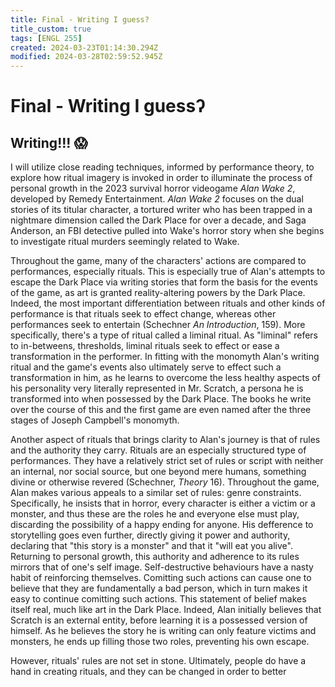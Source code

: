 ```yaml
---
title: Final - Writing I guess?
title_custom: true
tags: [ENGL 255]
created: 2024-03-23T01:14:30.294Z
modified: 2024-03-28T02:59:52.945Z
---
```


# Final - Writing I guessʔ

## Writing!!! 😱

I will utilize close reading techniques, informed by performance theory, to explore how ritual imagery is invoked in order to illuminate the process of personal growth in the 2023 survival horror videogame *Alan Wake 2*, developed by Remedy Entertainment. *Alan Wake 2* focuses on the dual stories of its titular character, a tortured writer who has been trapped in a nightmare dimension called the Dark Place for over a decade, and Saga Anderson, an FBI detective pulled into Wake's horror story when she begins to investigate ritual murders seemingly related to Wake. 

Throughout the game, many of the characters' actions are compared to performances, especially rituals. This is especially true of Alan's attempts to escape the Dark Place via writing stories that form the basis for the events of the game, as art is granted reality-altering powers by the Dark Place. Indeed, the most important differentiation between rituals and other kinds of performance is that rituals seek to effect change, whereas other performances seek to entertain (Schechner *An Introduction*, 159). More specifically, there's a type of ritual called a liminal ritual. As "liminal" refers to in-betweens, thresholds, liminal rituals seek to effect or ease a transformation in the performer. In fitting with the monomyth Alan's writing ritual and the game's events also ultimately serve to effect such a transformation in him, as he learns to overcome the less healthy aspects of his personality very literally represented in Mr. Scratch, a persona he is transformed into when possessed by the Dark Place. The books he write over the course of this and the first game are even named after the three stages of Joseph Campbell's monomyth. 

Another aspect of rituals that brings clarity to Alan's journey is that of rules and the authority they carry. Rituals are an especially structured type of performances. They have a relatively strict set of rules or script with neither an internal, nor social source, but one beyond mere humans, something divine or otherwise revered (Schechner, *Theory* 16). Throughout the game, Alan makes various appeals to a similar set of rules: genre constraints. Specifically, he insists that in horror, every character is either a victim or a monster, and thus these are the roles he and everyone else must play, discarding the possibility of a happy ending for anyone. His defference to storytelling goes even further, directly giving it power and authority, declaring that "this story is a monster" and that it "will eat you alive". Returning to personal growth, this authority and adherence to its rules mirrors that of one's self image. Self-destructive behaviours have a nasty habit of reinforcing themselves. Comitting such actions can cause one to believe that they are fundamentally a bad person, which in turn makes it easy to continue comitting such actions. This statement of belief makes itself real, much like art in the Dark Place. Indeed, Alan initially believes that Scratch is an external entity, before learning it is a possessed version of himself. As he believes the story he is writing can only feature victims and monsters, he ends up filling those two roles, preventing his own escape.

However, rituals' rules are not set in stone. Ultimately, people do have a hand in creating rituals, and they can be changed in order to better

